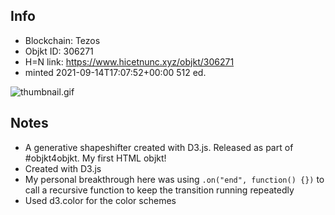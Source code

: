 ## Info
- Blockchain: Tezos
- Objkt ID: 306271
- H=N link: https://www.hicetnunc.xyz/objkt/306271
- minted 2021-09-14T17:07:52+00:00 512 ed.

![thumbnail.gif](thumbnail.gif)

## Notes
- A generative shapeshifter created with D3.js. Released as part of #objkt4objkt. My first HTML objkt!
- Created with D3.js 
- My personal breakthrough here was using `.on("end", function() {})` to call a recursive function to keep the transition running repeatedly
- Used d3.color for the color schemes